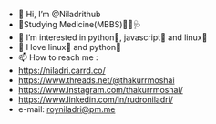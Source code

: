 - 👋 Hi, I’m @Niladrithub
- 📌Studying Medicine(MBBS)👨‍⚕️🩺
- 👀 I’m interested in python🐍, javascript🌋 and linux🐧
- 💞️ I love linux🐧 and python🐍
- 📫 How to reach me : 
- https://niladri.carrd.co/
- https://www.threads.net/@thakurrmoshai
- https://www.instagram.com/thakurrmoshai/
- https://www.linkedin.com/in/rudroniladri/
- e-mail: royniladri@pm.me
  
<!--- 
Niladrithub/Niladrithub is a ✨ special ✨ repository because its `README.md` (this file) appears on your GitHub profile.
You can click the Preview link to take a look at your changes.
--->
